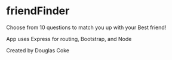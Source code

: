 # friendFinder

Choose from 10 questions to match you up with your Best friend! 

App uses Express for routing, Bootstrap, and Node

Created by Douglas Coke
